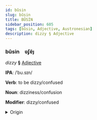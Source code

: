 ```yaml
---
id: bûsin
slug: bûsin
title: BÛSİN
sidebar_position: 605
tags: [bûsin, Adjective, Austronesian]
description: dizzy § Adjective
---
```


### bûsin&emsp;<span kind="abugida">ʋʄɐ̃ȷ</span>

*dizzy* **§** [Adjective](../../tags/Adjective)

**IPA**: /ˈbu.sɪn/

**Verb**: to be dizzy/confused

**Noun**: dizziness/confusion

**Modifier**: dizzy/confused

<details>
    <summary>Origin</summary>
    Indonesian pusing [ˈpusɪŋ]<br/>
    <em>Austronesian Language Family</em>
</details>